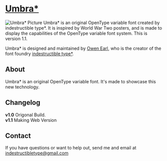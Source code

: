 [Umbra*](http://indestructible-type.github.io/Umbra.html)
========
![Umbra* Picture](https://raw.githubusercontent.com/indestructible-type/Umbra/master/Source/0.png)
Umbra* is an original OpenType variable font created by indestructible type*. It is inspired by
World War Two posters, and is made to display the capabilities of the OpenType variable font
system. This is version 1.1.

Umbra* is designed and maintained by [Owen Earl](https://plus.google.com/103790404905174393616), who is the creator of the font foundry [indestructible type*](http://indestructible-type.github.io).

About
-----
Umbra* is an original OpenType variable font. It's made to showcase this new technology.

Changelog
---------
<b>v1.0</b>
Origonal Build.<br>
<b>v1.1</b>
Making Web Version<br>

Contact
-------
If you have questions or want to help out, send me and email at indestructibletype@gmail.com